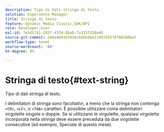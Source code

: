 ```yaml
---
description: Tipo di dati stringa di testo.
solution: Experience Manager
title: Stringa di testo
feature: Dynamic Media Classic,SDK/API
role: Developer,User
exl-id: 7e5d5741-292f-43fd-8ba0-7a333f350a40
source-git-commit: 206e4643e3926cb85b4be2189743578f88180be7
workflow-type: tm+mt
source-wordcount: '60'
ht-degree: 0%

---
```


# Stringa di testo{#text-string}

Tipo di dati stringa di testo.

I delimitatori di stringa sono facoltativi, a meno che la stringa non contenga `<CR>`, `<LF>`, o `<TAB>` caratteri. È possibile utilizzare come delimitatori virgolette singole o doppie. Se si utilizzano le virgolette, qualsiasi virgoletta incorporata nella stringa deve essere preceduta da due virgolette consecutive (ad esempio, Speciale di questo mese).
